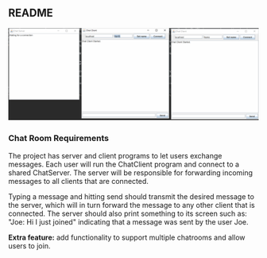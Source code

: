 ## README
![](demo/chat%20room%20demo.gif)

### Chat Room Requirements
The project has server and client programs to let users exchange messages. Each user will run the ChatClient program and connect to a shared ChatServer.  The server will be responsible for forwarding incoming messages to all clients that are connected.

Typing a message and hitting send should transmit the desired message to the server, which will in turn forward the message to any other client that is connected. The server should also print something to its screen such as: "Joe: Hi I just joined" indicating that a message was sent by the user Joe.

**Extra feature:** add functionality to support multiple chatrooms and allow users to join. 
